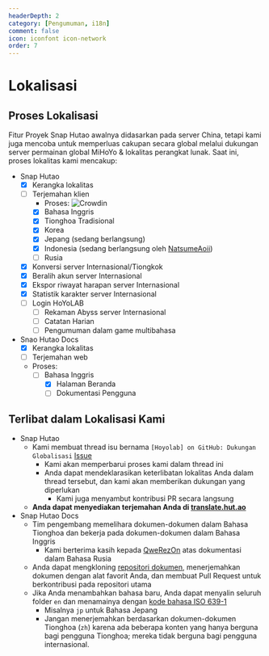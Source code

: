 ```yaml
---
headerDepth: 2
category: [Pengumuman, i18n]
comment: false
icon: iconfont icon-network
order: 7
---
```


# Lokalisasi

## Proses Lokalisasi

Fitur Proyek Snap Hutao awalnya didasarkan pada server China, tetapi kami juga mencoba untuk memperluas cakupan secara global melalui dukungan server permainan global MiHoYo & lokalitas perangkat lunak. Saat ini, proses lokalitas kami mencakup:

- Snap Hutao
  - [x] Kerangka lokalitas
  - [ ] Terjemahan klien
    - Proses: ![Crowdin](https://badges.crowdin.net/snap-hutao/localized.svg)
    - [x] Bahasa Inggris
    - [x] Tionghoa Tradisional
    - [x] Korea
    - [x] Jepang (sedang berlangsung)
    - [x] Indonesia (sedang berlangsung oleh [NatsumeAoii](https://github.com/NatsumeAoii))
    - [ ] Rusia
  - [x] Konversi server Internasional/Tiongkok
  - [x] Beralih akun server Internasional
  - [x] Ekspor riwayat harapan server Internasional
  - [x] Statistik karakter server Internasional
  - [ ] Login HoYoLAB
    - [ ] Rekaman Abyss server Internasional
    - [ ] Catatan Harian
    - [ ] Pengumuman dalam game multibahasa
- Snao Hutao Docs
  - [x] Kerangka lokalitas
  - [ ] Terjemahan web
  - Proses:
    - [ ] Bahasa Inggris
      - [x] Halaman Beranda
      - [ ] Dokumentasi Pengguna

## Terlibat dalam Lokalisasi Kami

- Snap Hutao
  - Kami membuat thread isu bernama `[Hoyolab] on GitHub: Dukungan Globalisasi` [Issue](https://github.com/DGP-Studio/Snap.Hutao/issues/144)
    - Kami akan memperbarui proses kami dalam thread ini
    - Anda dapat mendeklarasikan keterlibatan lokalitas Anda dalam thread tersebut, dan kami akan memberikan dukungan yang diperlukan
      - Kami juga menyambut kontribusi PR secara langsung
  - **Anda dapat menyediakan terjemahan Anda di [translate.hut.ao](https://translate.hut.ao)**
- Snap Hutao Docs
  - Tim pengembang memelihara dokumen-dokumen dalam Bahasa Tionghoa dan bekerja pada dokumen-dokumen dalam Bahasa Inggris
    - Kami berterima kasih kepada [QweRezOn](https://github.com/QweRezOn) atas dokumentasi dalam Bahasa Rusia
  - Anda dapat mengkloning [repositori dokumen](https://github.com/DGP-Studio/Snap.Hutao.Docs), menerjemahkan dokumen dengan alat favorit Anda, dan membuat Pull Request untuk berkontribusi pada repositori utama
  - Jika Anda menambahkan bahasa baru, Anda dapat menyalin seluruh folder `en` dan menamainya dengan [kode bahasa ISO 639-1](https://en.wikipedia.org/wiki/List_of_ISO_639-1_codes)
    - Misalnya `jp` untuk Bahasa Jepang
    - Jangan menerjemahkan berdasarkan dokumen-dokumen Tionghoa (`zh`) karena ada beberapa konten yang hanya berguna bagi pengguna Tionghoa; mereka tidak berguna bagi pengguna internasional.
